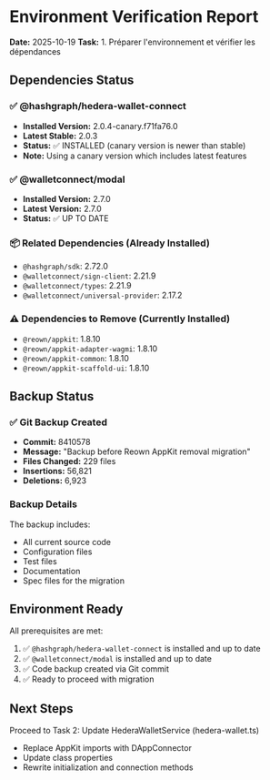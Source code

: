 # Environment Verification Report

**Date:** 2025-10-19
**Task:** 1. Préparer l'environnement et vérifier les dépendances

## Dependencies Status

### ✅ @hashgraph/hedera-wallet-connect
- **Installed Version:** 2.0.4-canary.f71fa76.0
- **Latest Stable:** 2.0.3
- **Status:** ✅ INSTALLED (canary version is newer than stable)
- **Note:** Using a canary version which includes latest features

### ✅ @walletconnect/modal
- **Installed Version:** 2.7.0
- **Latest Version:** 2.7.0
- **Status:** ✅ UP TO DATE

### 📦 Related Dependencies (Already Installed)
- `@hashgraph/sdk`: 2.72.0
- `@walletconnect/sign-client`: 2.21.9
- `@walletconnect/types`: 2.21.9
- `@walletconnect/universal-provider`: 2.17.2

### ⚠️ Dependencies to Remove (Currently Installed)
- `@reown/appkit`: 1.8.10
- `@reown/appkit-adapter-wagmi`: 1.8.10
- `@reown/appkit-common`: 1.8.10
- `@reown/appkit-scaffold-ui`: 1.8.10

## Backup Status

### ✅ Git Backup Created
- **Commit:** 8410578
- **Message:** "Backup before Reown AppKit removal migration"
- **Files Changed:** 229 files
- **Insertions:** 56,821
- **Deletions:** 6,923

### Backup Details
The backup includes:
- All current source code
- Configuration files
- Test files
- Documentation
- Spec files for the migration

## Environment Ready

All prerequisites are met:
1. ✅ `@hashgraph/hedera-wallet-connect` is installed and up to date
2. ✅ `@walletconnect/modal` is installed and up to date
3. ✅ Code backup created via Git commit
4. ✅ Ready to proceed with migration

## Next Steps

Proceed to Task 2: Update HederaWalletService (hedera-wallet.ts)
- Replace AppKit imports with DAppConnector
- Update class properties
- Rewrite initialization and connection methods
